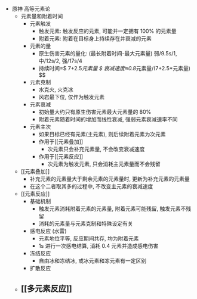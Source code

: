 - 原神 高等元素论
	- 元素量和附着时间
		- 元素触发
			- 触发元素: 触发反应的元素, 可能并一定拥有 100% 的元素量
			- 附着元素: 附着在目标身上持续存在并衰减的元素
		- 元素的量
			- 原生伤害元素的量化: (最长附着时间-最大元素量)
			  弱/9.5s/1, 中/12s/2, 强/17s/4
			- 持续时间=$ 7+2.5*元素量 $
			  衰减速度≈0.8*元素量/(7+2.5*元素量) $$
		- 元素克制
			- 水克火, 火克冰
			- 风岩最下位, 仅作为触发元素
		- 元素衰减
			- 初始量大约只有原生伤害元素最大元素量的 80%
			- 附着元素随着时间的增加而线性衰减, 强弱元素衰减速率不同
		- 元素主次
			- 如果目标已经有元素(主元素), 则后续附着元素为次元素
			- 作用于[[元素叠加]]
				- 次元素只会补充元素量, 不会改变衰减速度
			- 作用于[[元素反应]]
				- 次元素为触发元素, 只会消耗主元素量而不会残留
	- [[元素叠加]]
		- 补充元素的元素量大于剩余元素的元素量时, 更新为补充元素的元素量
		- 在这个二者取其多的过程中, 不改变主元素的衰减速度
	- [[元素反应]]
		- 基础机制
			- 触发元素消耗附着元素的元素量, 附着元素可能残留, 触发元素不残留
			- 消耗的元素量与元素克制和特殊设定有关
		- 感电反应 (水雷)
			- 元素地位平等, 反应期间共存, 均为附着元素
			- 1s 进行一次感电结算, 消耗 0.4 元素并造成感电伤害
		- 冻结反应
			- 自由冰和冻结冰, 或冰元素和冻元素有一定区别
		- 扩散反应
	- [[多元素反应]]
		-